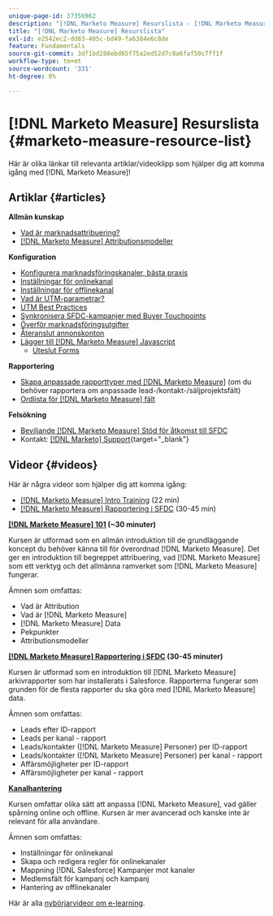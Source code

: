 ```yaml
---
unique-page-id: 37356962
description: "[!DNL Marketo Measure] Resurslista - [!DNL Marketo Measure] - Produktdokumentation"
title: "[!DNL Marketo Measure] Resurslista"
exl-id: e2542ec2-dd83-405c-bd49-fa6384e6c8de
feature: Fundamentals
source-git-commit: 3df1bd288ebd65f75a2ed52d7c8a6faf50c7ff1f
workflow-type: tm+mt
source-wordcount: '331'
ht-degree: 0%

---
```


# [!DNL Marketo Measure] Resurslista {#marketo-measure-resource-list}

Här är olika länkar till relevanta artiklar/videoklipp som hjälper dig att komma igång med [!DNL Marketo Measure]!

## Artiklar {#articles}

**Allmän kunskap**

* [Vad är marknadsattribuering?](/help/introduction-to-marketo-measure/overview-resources/marketing-attribution.md)
* [[!DNL Marketo Measure] Attributionsmodeller](/help/introduction-to-marketo-measure/overview-resources/marketo-measure-attribution-models.md)

**Konfiguration**

* [Konfigurera marknadsföringskanaler, bästa praxis](/help/channel-tracking-and-setup/online-channels/marketing-channels-and-subchannels.md)
* [Inställningar för onlinekanal](/help/channel-tracking-and-setup/online-channels/online-custom-channel-setup.md)
* [Inställningar för offlinekanal](/help/channel-tracking-and-setup/offline-channels/offline-custom-channel-setup.md)
* [Vad är UTM-parametrar?](/help/channel-tracking-and-setup/online-channels/utm-parameters.md)
* [UTM Best Practices](/help/channel-tracking-and-setup/online-channels/best-practices-for-setting-up-utm-parameters.md)
* [Synkronisera SFDC-kampanjer med Buyer Touchpoints](/help/channel-tracking-and-setup/offline-channels/deprecated-processes/campaigns-and-campaign-members.md)
* [Överför marknadsföringsutgifter](/help/marketing-spend/spend-management/marketing-channel-costs.md#uploading-marketing-costs)
* [Återanslut annonskonton](/help/api-connections/utilizing-marketo-measures-api-connections/reauthorizing-connected-accounts.md)
* [Lägger till [!DNL Marketo Measure] Javascript](/help/marketo-measure-tracking/setting-up-tracking/adding-marketo-measure-script.md)
   * [Uteslut Forms](/help/marketo-measure-tracking/setting-up-tracking/excluding-marketo-measure-from-specific-forms.md)

**Rapportering**

* [Skapa anpassade rapporttyper med [!DNL Marketo Measure]](/help/marketo-measure-salesforce-reporting/new-report-types/creating-custom-marketo-measure-report-types.md) (om du behöver rapportera om anpassade lead-/kontakt-/säljprojektsfält)
* [Ordlista för [!DNL Marketo Measure] fält](/help/introduction-to-marketo-measure/overview-resources/glossary-of-marketo-measure-fields.md)

**Felsökning**

* [Beviljande [!DNL Marketo Measure] Stöd för åtkomst till SFDC](/help/miscellaneous/other-related-resources/granting-salesforce-access-to-marketo-measure-support.md)
* Kontakt: [[!DNL Marketo] Support](https://nation.marketo.com/t5/support/ct-p/Support){target="_blank"}

## Videor {#videos}

Här är några videor som hjälper dig att komma igång:

* [[!DNL Marketo Measure] Intro Training](https://embed.vidyard.com/watch/Pb4DuWJwtFgw3jUBDGneb4) (22 min)
* [[!DNL Marketo Measure] Rapportering i SFDC](https://universityonline.marketo.com/courses/bizible-and-salesforce/) (30-45 min)

**[[!DNL Marketo Measure] 101](https://universityonline.marketo.com/courses/bizible-101/) (~30 minuter)**

Kursen är utformad som en allmän introduktion till de grundläggande koncept du behöver känna till för överordnad [!DNL Marketo Measure]. Det ger en introduktion till begreppet attribuering, vad [!DNL Marketo Measure] som ett verktyg och det allmänna ramverket som [!DNL Marketo Measure] fungerar.

Ämnen som omfattas:

* Vad är Attribution
* Vad är [!DNL Marketo Measure]
* [!DNL Marketo Measure] Data
* Pekpunkter
* Attributionsmodeller

**[[!DNL Marketo Measure] Rapportering i SFDC](https://universityonline.marketo.com/courses/bizible-and-salesforce/) (30-45 minuter)**

Kursen är utformad som en introduktion till [!DNL Marketo Measure] arkivrapporter som har installerats i Salesforce. Rapporterna fungerar som grunden för de flesta rapporter du ska göra med [!DNL Marketo Measure] data.

Ämnen som omfattas:

* Leads efter ID-rapport
* Leads per kanal - rapport
* Leads/kontakter ([!DNL Marketo Measure] Personer) per ID-rapport
* Leads/kontakter ([!DNL Marketo Measure] Personer) per kanal - rapport
* Affärsmöjligheter per ID-rapport
* Affärsmöjligheter per kanal - rapport

**[Kanalhantering](https://universityonline.marketo.com/courses/bizible-fundamentals-channel-management/)**

Kursen omfattar olika sätt att anpassa [!DNL Marketo Measure], vad gäller spårning online och offline. Kursen är mer avancerad och kanske inte är relevant för alla användare.

Ämnen som omfattas:

* Inställningar för onlinekanal
* Skapa och redigera regler för onlinekanaler
* Mappning [!DNL Salesforce] Kampanjer mot kanaler
* Medlemsfält för kampanj och kampanj
* Hantering av offlinekanaler

Här är alla [nybörjarvideor om e-learning](https://universityonline.marketo.com/#/library/bySubject/new-to-bizible/trails?_k=d1454j).
